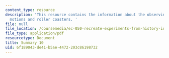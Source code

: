 ```yaml
---
content_type: resource
description: 'This resource contains the information about the observing with light,
  motions and roller coasters. '
file: null
file_location: /coursemedia/ec-050-recreate-experiments-from-history-inform-the-future-from-the-past-galileo-january-iap-2010/6f189043de41b5ae4472203c86198732_MITEC_050IAP10_sum10.pdf
file_type: application/pdf
resourcetype: Document
title: Summary 10
uid: 6f189043-de41-b5ae-4472-203c86198732
---
```

